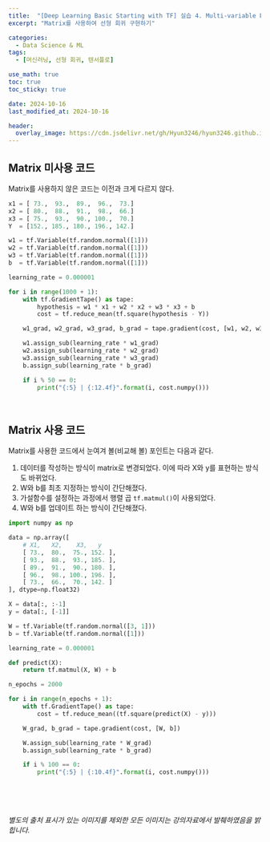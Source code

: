 ```yaml
---
title:  "[Deep Learning Basic Starting with TF] 실습 4. Multi-variable Linear Regression를 TensorFlow로 구현하기"
excerpt: "Matrix를 사용하여 선형 회귀 구현하기"

categories:
  - Data Science & ML
tags:
  - [머신러닝, 선형 회귀, 텐서플로]

use_math: true
toc: true
toc_sticky: true

date: 2024-10-16
last_modified_at: 2024-10-16

header:
  overlay_image: https://cdn.jsdelivr.net/gh/Hyun3246/hyun3246.github.io@master/image/overlay image/Deep Learning Basic Starting with TF.png
---
```

## Matrix 미사용 코드
Matrix를 사용하지 않은 코드는 이전과 크게 다르지 않다.

```python
x1 = [ 73.,  93.,  89.,  96.,  73.]
x2 = [ 80.,  88.,  91.,  98.,  66.]
x3 = [ 75.,  93.,  90., 100.,  70.]
Y  = [152., 185., 180., 196., 142.]

w1 = tf.Variable(tf.random.normal([1]))
w2 = tf.Variable(tf.random.normal([1]))
w3 = tf.Variable(tf.random.normal([1]))
b  = tf.Variable(tf.random.normal([1]))

learning_rate = 0.000001

for i in range(1000 + 1):
    with tf.GradientTape() as tape:
        hypothesis = w1 * x1 + w2 * x2 + w3 * x3 + b
        cost = tf.reduce_mean(tf.square(hypothesis - Y))

    w1_grad, w2_grad, w3_grad, b_grad = tape.gradient(cost, [w1, w2, w3, b])

    w1.assign_sub(learning_rate * w1_grad)
    w2.assign_sub(learning_rate * w2_grad)
    w3.assign_sub(learning_rate * w3_grad)
    b.assign_sub(learning_rate * b_grad)

    if i % 50 == 0:
        print("{:5} | {:12.4f}".format(i, cost.numpy()))

```

<br/>

## Matrix 사용 코드
Matrix를 사용한 코드에서 눈여겨 볼(비교해 볼) 포인트는 다음과 같다.

1. 데이터를 작성하는 방식이 matrix로 변경되었다. 이에 따라 X와 y를 표현하는 방식도 바뀌었다.
2. W와 b를 최초 지정하는 방식이 간단해졌다.
3. 가설함수를 설정하는 과정에서 행렬 곱 `tf.matmul()`이 사용되었다.
4. W와 b를 업데이트 하는 방식이 간단해졌다.

```python
import numpy as np

data = np.array([
    # X1,   X2,    X3,   y
    [ 73.,  80.,  75., 152. ],
    [ 93.,  88.,  93., 185. ],
    [ 89.,  91.,  90., 180. ],
    [ 96.,  98., 100., 196. ],
    [ 73.,  66.,  70., 142. ]
], dtype=np.float32)

X = data[:, :-1]
y = data[:, [-1]]

W = tf.Variable(tf.random.normal([3, 1]))
b = tf.Variable(tf.random.normal([1]))

learning_rate = 0.000001

def predict(X):
    return tf.matmul(X, W) + b

n_epochs = 2000

for i in range(n_epochs + 1):
    with tf.GradientTape() as tape:
        cost = tf.reduce_mean((tf.square(predict(X) - y)))

    W_grad, b_grad = tape.gradient(cost, [W, b])

    W.assign_sub(learning_rate * W_grad)
    b.assign_sub(learning_rate * b_grad)

    if i % 100 == 0:
        print("{:5} | {:10.4f}".format(i, cost.numpy()))
     
```

<br/>
<br/>

*별도의 출처 표시가 있는 이미지를 제외한 모든 이미지는 강의자료에서 발췌하였음을 밝힙니다.*